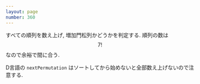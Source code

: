 ```yaml
---
layout: page
number: 360
---
```

すべての順列を数え上げ, 増加門松列かどうかを判定する. 順列の数は $$ 7! $$ なので余裕で間に合う.

D言語の `nextPermutation` はソートしてから始めないと全部数え上げないので注意する.
